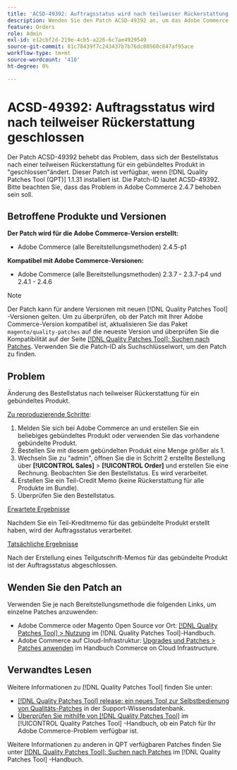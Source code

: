 ```yaml
---
title: 'ACSD-49392: Auftragsstatus wird nach teilweiser Rückerstattung geschlossen'
description: Wenden Sie den Patch ACSD-49392 an, um das Adobe Commerce-Problem zu beheben, bei dem der Auftragsstatus nach einer teilweisen Rückerstattung für ein gebündeltes Produkt zu "geschlossen"geändert wird.
feature: Orders
role: Admin
exl-id: e12cbf2d-219e-4cb5-a226-6c7ae4929549
source-git-commit: 81c78439f7c243437b7b76dc80560c847af95ace
workflow-type: tm+mt
source-wordcount: '410'
ht-degree: 0%

---
```


# ACSD-49392: Auftragsstatus wird nach teilweiser Rückerstattung geschlossen

Der Patch ACSD-49392 behebt das Problem, dass sich der Bestellstatus nach einer teilweisen Rückerstattung für ein gebündeltes Produkt in &quot;geschlossen&quot;ändert. Dieser Patch ist verfügbar, wenn [!DNL Quality Patches Tool (QPT)] 1.1.31 installiert ist. Die Patch-ID lautet ACSD-49392. Bitte beachten Sie, dass das Problem in Adobe Commerce 2.4.7 behoben sein soll.

## Betroffene Produkte und Versionen

**Der Patch wird für die Adobe Commerce-Version erstellt:**

* Adobe Commerce (alle Bereitstellungsmethoden) 2.4.5-p1

**Kompatibel mit Adobe Commerce-Versionen:**

* Adobe Commerce (alle Bereitstellungsmethoden) 2.3.7 - 2.3.7-p4 und 2.4.1 - 2.4.6

>[!NOTE]
>
>Der Patch kann für andere Versionen mit neuen [!DNL Quality Patches Tool] -Versionen gelten. Um zu überprüfen, ob der Patch mit Ihrer Adobe Commerce-Version kompatibel ist, aktualisieren Sie das Paket `magento/quality-patches` auf die neueste Version und überprüfen Sie die Kompatibilität auf der Seite [[!DNL Quality Patches Tool]: Suchen nach Patches](https://experienceleague.adobe.com/tools/commerce-quality-patches/index.html). Verwenden Sie die Patch-ID als Suchschlüsselwort, um den Patch zu finden.

## Problem

Änderung des Bestellstatus nach teilweiser Rückerstattung für ein gebündeltes Produkt.

<u>Zu reproduzierende Schritte</u>:

1. Melden Sie sich bei Adobe Commerce an und erstellen Sie ein beliebiges gebündeltes Produkt oder verwenden Sie das vorhandene gebündelte Produkt.
1. Bestellen Sie mit diesem gebündelten Produkt eine Menge größer als 1.
1. Wechseln Sie zu &quot;admin&quot;, öffnen Sie die in Schritt 2 erstellte Bestellung über **[!UICONTROL Sales]** > **[!UICONTROL Order]** und erstellen Sie eine Rechnung. Beobachten Sie den Bestellstatus. Es wird verarbeitet.
1. Erstellen Sie ein Teil-Credit Memo (keine Rückerstattung für alle Produkte im Bundle).
1. Überprüfen Sie den Bestellstatus.

<u>Erwartete Ergebnisse</u>

Nachdem Sie ein Teil-Kreditmemo für das gebündelte Produkt erstellt haben, wird der Auftragsstatus verarbeitet.

<u>Tatsächliche Ergebnisse</u>

Nach der Erstellung eines Teilgutschrift-Memos für das gebündelte Produkt ist der Auftragsstatus abgeschlossen.

## Wenden Sie den Patch an

Verwenden Sie je nach Bereitstellungsmethode die folgenden Links, um einzelne Patches anzuwenden:

* Adobe Commerce oder Magento Open Source vor Ort: [[!DNL Quality Patches Tool] > Nutzung](/help/tools/quality-patches-tool/usage.md) im [!DNL Quality Patches Tool]-Handbuch.
* Adobe Commerce auf Cloud-Infrastruktur: [Upgrades und Patches > Patches anwenden](https://experienceleague.adobe.com/docs/commerce-cloud-service/user-guide/develop/upgrade/apply-patches.html) im Handbuch Commerce on Cloud Infrastructure.

## Verwandtes Lesen

Weitere Informationen zu [!DNL Quality Patches Tool] finden Sie unter:

* [[!DNL Quality Patches Tool] release: ein neues Tool zur Selbstbedienung von Qualitäts-Patches](https://experienceleague.adobe.com/en/docs/commerce-knowledge-base/kb/announcements/commerce-announcements/magento-quality-patches-released-new-tool-to-self-serve-quality-patches) in der Support-Wissensdatenbank.
* [Überprüfen Sie mithilfe von  [!DNL Quality Patches Tool]](/help/tools/quality-patches-tool/patches-available-in-qpt/check-patch-for-magento-issue-with-magento-quality-patches.md) im [!UICONTROL Quality Patches Tool] -Handbuch, ob ein Patch für Ihr Adobe Commerce-Problem verfügbar ist.


Weitere Informationen zu anderen in QPT verfügbaren Patches finden Sie unter [[!DNL Quality Patches Tool]: Suchen nach Patches](https://experienceleague.adobe.com/tools/commerce-quality-patches/index.html) im [!DNL Quality Patches Tool] -Handbuch.
